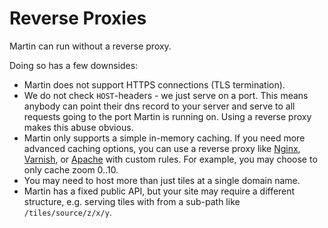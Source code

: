 # Reverse Proxies

Martin can run without a reverse proxy.

Doing so has a few downsides:

- Martin does not support HTTPS connections (TLS termination).
- We do not check `HOST`-headers - we just serve on a port.
  This means anybody can point their dns record to your server and serve to all requests going to the port Martin is running on.
  Using a reverse proxy makes this abuse obvious.
- Martin only supports a simple in-memory caching.
  If you need more advanced caching options, you can use a reverse proxy like [Nginx](https://nginx.org/), [Varnish](https://varnish-cache.org/), or [Apache](https://httpd.apache.org/) with custom rules.
  For example, you may choose to only cache zoom 0..10.
- You may need to host more than just tiles at a single domain name.
- Martin has a fixed public API, but your site may require a different structure, e.g. serving tiles with from a sub-path like `/tiles/source/z/x/y`.
